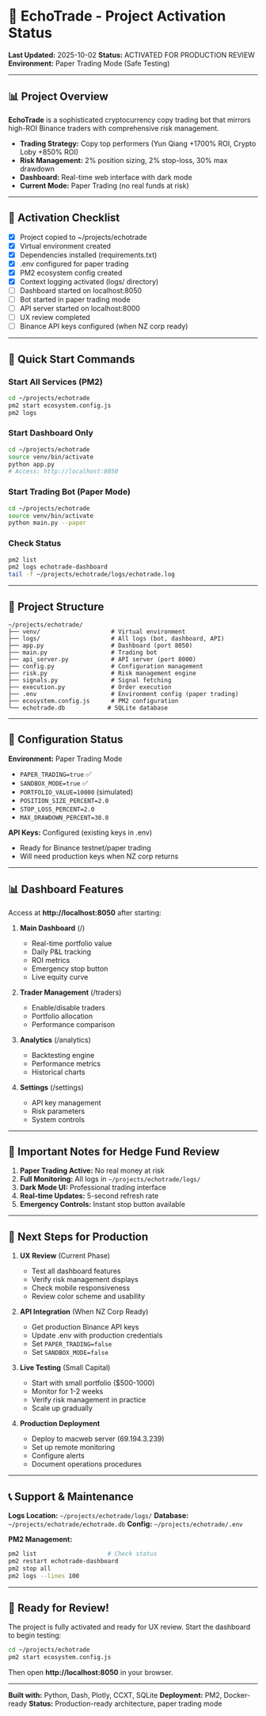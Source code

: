 # 🚀 EchoTrade - Project Activation Status

**Last Updated:** 2025-10-02
**Status:** ACTIVATED FOR PRODUCTION REVIEW
**Environment:** Paper Trading Mode (Safe Testing)

---

## 📊 Project Overview

**EchoTrade** is a sophisticated cryptocurrency copy trading bot that mirrors high-ROI Binance traders with comprehensive risk management.

- **Trading Strategy:** Copy top performers (Yun Qiang +1700% ROI, Crypto Loby +850% ROI)
- **Risk Management:** 2% position sizing, 2% stop-loss, 30% max drawdown
- **Dashboard:** Real-time web interface with dark mode
- **Current Mode:** Paper Trading (no real funds at risk)

---

## 🎯 Activation Checklist

- [x] Project copied to ~/projects/echotrade
- [x] Virtual environment created
- [x] Dependencies installed (requirements.txt)
- [x] .env configured for paper trading
- [x] PM2 ecosystem config created
- [x] Context logging activated (logs/ directory)
- [ ] Dashboard started on localhost:8050
- [ ] Bot started in paper trading mode
- [ ] API server started on localhost:8000
- [ ] UX review completed
- [ ] Binance API keys configured (when NZ corp ready)

---

## 🔧 Quick Start Commands

### Start All Services (PM2)
```bash
cd ~/projects/echotrade
pm2 start ecosystem.config.js
pm2 logs
```

### Start Dashboard Only
```bash
cd ~/projects/echotrade
source venv/bin/activate
python app.py
# Access: http://localhost:8050
```

### Start Trading Bot (Paper Mode)
```bash
cd ~/projects/echotrade
source venv/bin/activate
python main.py --paper
```

### Check Status
```bash
pm2 list
pm2 logs echotrade-dashboard
tail -f ~/projects/echotrade/logs/echotrade.log
```

---

## 📁 Project Structure

```
~/projects/echotrade/
├── venv/                    # Virtual environment
├── logs/                    # All logs (bot, dashboard, API)
├── app.py                   # Dashboard (port 8050)
├── main.py                  # Trading bot
├── api_server.py            # API server (port 8000)
├── config.py                # Configuration management
├── risk.py                  # Risk management engine
├── signals.py               # Signal fetching
├── execution.py             # Order execution
├── .env                     # Environment config (paper trading)
├── ecosystem.config.js      # PM2 configuration
└── echotrade.db            # SQLite database
```

---

## 🔐 Configuration Status

**Environment:** Paper Trading Mode
- `PAPER_TRADING=true` ✅
- `SANDBOX_MODE=true` ✅
- `PORTFOLIO_VALUE=10000` (simulated)
- `POSITION_SIZE_PERCENT=2.0`
- `STOP_LOSS_PERCENT=2.0`
- `MAX_DRAWDOWN_PERCENT=30.0`

**API Keys:** Configured (existing keys in .env)
- Ready for Binance testnet/paper trading
- Will need production keys when NZ corp returns

---

## 📊 Dashboard Features

Access at **http://localhost:8050** after starting:

1. **Main Dashboard** (/)
   - Real-time portfolio value
   - Daily P&L tracking
   - ROI metrics
   - Emergency stop button
   - Live equity curve

2. **Trader Management** (/traders)
   - Enable/disable traders
   - Portfolio allocation
   - Performance comparison

3. **Analytics** (/analytics)
   - Backtesting engine
   - Performance metrics
   - Historical charts

4. **Settings** (/settings)
   - API key management
   - Risk parameters
   - System controls

---

## 🚨 Important Notes for Hedge Fund Review

1. **Paper Trading Active:** No real money at risk
2. **Full Monitoring:** All logs in `~/projects/echotrade/logs/`
3. **Dark Mode UI:** Professional trading interface
4. **Real-time Updates:** 5-second refresh rate
5. **Emergency Controls:** Instant stop button available

---

## 🔄 Next Steps for Production

1. **UX Review** (Current Phase)
   - Test all dashboard features
   - Verify risk management displays
   - Check mobile responsiveness
   - Review color scheme and usability

2. **API Integration** (When NZ Corp Ready)
   - Get production Binance API keys
   - Update .env with production credentials
   - Set `PAPER_TRADING=false`
   - Set `SANDBOX_MODE=false`

3. **Live Testing** (Small Capital)
   - Start with small portfolio ($500-1000)
   - Monitor for 1-2 weeks
   - Verify risk management in practice
   - Scale up gradually

4. **Production Deployment**
   - Deploy to macweb server (69.194.3.239)
   - Set up remote monitoring
   - Configure alerts
   - Document operations procedures

---

## 📞 Support & Maintenance

**Logs Location:** `~/projects/echotrade/logs/`
**Database:** `~/projects/echotrade/echotrade.db`
**Config:** `~/projects/echotrade/.env`

**PM2 Management:**
```bash
pm2 list                    # Check status
pm2 restart echotrade-dashboard
pm2 stop all
pm2 logs --lines 100
```

---

## 🎉 Ready for Review!

The project is fully activated and ready for UX review. Start the dashboard to begin testing:

```bash
cd ~/projects/echotrade
pm2 start ecosystem.config.js
```

Then open **http://localhost:8050** in your browser.

---

**Built with:** Python, Dash, Plotly, CCXT, SQLite
**Deployment:** PM2, Docker-ready
**Status:** Production-ready architecture, paper trading mode
